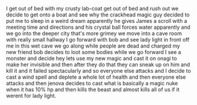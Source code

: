 I get out of bed with my crusty lab-coat get out of bed and rush out we decide to get onto a  boat and see why the crackhead magic guy decided to put me to sleep in a weird dream apparently he gives James a scroll with a meeting time and directions and his crystal ball forces water apparently and we go into the deeper city that's more grimey we move into a cave room with really small hallway I go forward with bob and see lady light in front off me in this wet cave we go along while people are dead and charged my new friend bob decides to loot some bodies while we go forward I see a monster and decide hey lets use my new magic and cast it on onagi to make her invisible and then after they do that they can sneak up on him and kill it and it failed spectacularly and so everyone else attacks and I decide to cast a wind spell and deplete a whole lot of health and then everyone else attacks and then jenova decides to cast what is basically a magic nuke when it has 10% hp and then kills the beast and almost kills all of us if it werent for lady light.